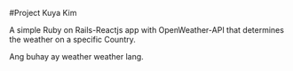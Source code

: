 #Project Kuya Kim

A simple Ruby on Rails-Reactjs app with OpenWeather-API that determines the weather on a specific Country.

Ang buhay ay weather weather lang.
